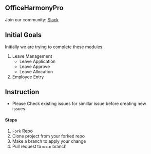 ## OfficeHarmonyPro
Join our community: [Slack](https://join.slack.com/t/officeharmonypro/shared_invite/zt-28ly64rty-e1UTxL2c5XdoKqSRTD9VfQ)

## Initial Goals
Initially we are trying to complete these modules
1. Leave Management
    - Leave Application
    - Leave Approve
    - Leave Allocation
2. Employee Entry


## Instruction
- Please Check existing issues for simillar issue before creating new issues

#### Steps
1. `Fork` Repo
2. Clone project from your forked repo
3. Make a branch to apply your change
4. Pull request to `main` branch